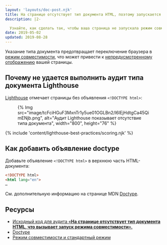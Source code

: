 ```yaml
---
layout: 'layouts/doc-post.njk'
title: На странице отсутствует тип документа HTML, поэтому запускается режим совместимости
description: |2-

  Узнайте, как сделать так, чтобы ваша страница не запускала режим совместимости в более ранних версиях браузеров.
date: 2019-05-02
updated: 2019-08-28
---
```


Указание типа документа предотвращает переключение браузера в [режим совместимости](https://developer.mozilla.org/docs/Web/HTML/Quirks_Mode_and_Standards_Mode), что может привести к [непредусмотренному отображению](https://quirks.spec.whatwg.org/#css) вашей страницы.

## Почему не удается выполнить аудит типа документа Lighthouse

[Lighthouse](https://developers.google.com/web/tools/lighthouse/) отмечает страницы без объявления `<!DOCTYPE html>`:

<figure>{% Img src="image/tcFciHGuF3MxnTr1y5ue01OGLBn2/l6IEjHdtgCa45QimENjb.png", alt="Аудит Lighthouse показывает отсутствие типа документа", width="800", height="76" %}</figure>

{% include 'content/lighthouse-best-practices/scoring.njk' %}

## Как добавить объявление doctype

Добавьте объявление `<!DOCTYPE html>` в верхнюю часть HTML-документа:

```html
<!DOCTYPE html>
<html lang="en">
…
```

См. дополнительную информацию на странице MDN [Doctype](https://developer.mozilla.org/docs/Glossary/Doctype).

## Ресурсы

- [Исходный код для аудита «**На странице отсутствует тип документа HTML, что вызывает запуск режима совместимости**».](https://github.com/GoogleChrome/lighthouse/blob/ecd10efc8230f6f772e672cd4b05e8fbc8a3112d/lighthouse-core/audits/dobetterweb/doctype.js)
- [Doctype](https://developer.mozilla.org/docs/Glossary/Doctype)
- [Режим совместимости и стандартный режим](https://developer.mozilla.org/docs/Web/HTML/Quirks_Mode_and_Standards_Mode)
